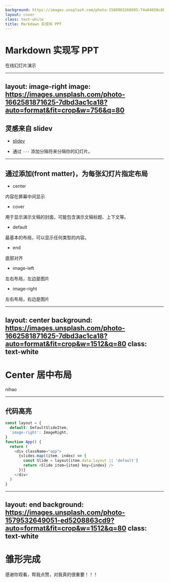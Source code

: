 ```yaml
---
background: https://images.unsplash.com/photo-1568983268695-74a04650c8b3?auto=format&fit=crop&w=1512&q=80
layout: cover
class: text-white
title: Markdown 实现写 PPT
---
```


# Markdown 实现写 PPT

在线幻灯片演示

---
layout: image-right
image: https://images.unsplash.com/photo-1662581871625-7dbd3ac1ca18?auto=format&fit=crop&w=756&q=80
---

## 灵感来自 slidev

- [slidev](https://sli.dev/)

- 通过 `---` 添加分隔符来分隔你的幻灯片。

---

## 通过添加(front matter)，为每张幻灯片指定布局

- center

内容在屏幕中间显示

- cover

用于显示演示文稿的封面，可能包含演示文稿标题、上下文等。

- default

最基本的布局，可以显示任何类型的内容。

- end

底部对齐

- image-left

左右布局，左边是图片


- image-right

左右布局，右边是图片

---
layout: center
background: https://images.unsplash.com/photo-1662581871625-7dbd3ac1ca18?auto=format&fit=crop&w=1512&q=80
class: text-white
---

# Center 居中布局

nihao 

---

## 代码高亮

```js showLineNumbers {3,5}
const layout = {
  default: DefaultSlideItem,
  'image-right': ImageRight,
}
function App() {
  return (
    <div className="app">
      {slides.map((item, index) => {
        const Slide = layout[item.data.layout || 'default']
        return <Slide item={item} key={index} />
      })}
    </div>
  )
}
```

---
layout: end
background: https://images.unsplash.com/photo-1579532649051-ed5208863cd9?auto=format&fit=crop&w=1512&q=80
class: text-white
---

# 雏形完成

感谢你观看，帮我点赞，对我真的很重要！！！
